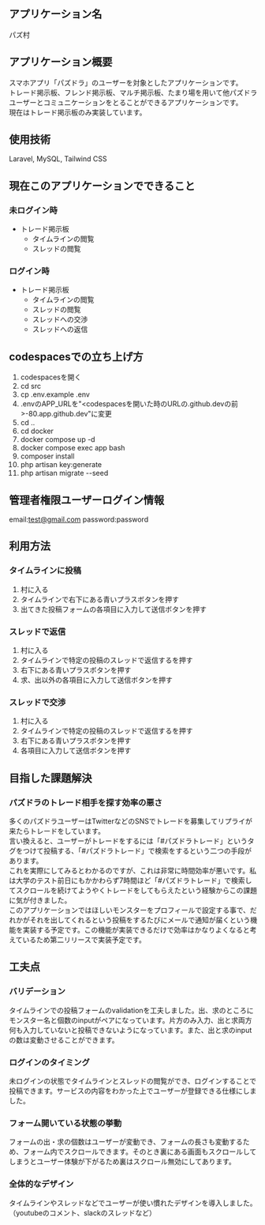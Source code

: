 ## アプリケーション名
パズ村

## アプリケーション概要
スマホアプリ「パズドラ」のユーザーを対象としたアプリケーションです。  
トレード掲示板、フレンド掲示板、マルチ掲示板、たまり場を用いて他パズドラユーザーとコミュニケーションをとることができるアプリケーションです。  
現在はトレード掲示板のみ実装しています。

## 使用技術
Laravel, MySQL, Tailwind CSS

## 現在このアプリケーションでできること
### 未ログイン時
- トレード掲示板
  - タイムラインの閲覧
  - スレッドの閲覧

### ログイン時
- トレード掲示板
  - タイムラインの閲覧
  - スレッドの閲覧
  - スレッドへの交渉
  - スレッドへの返信

## codespacesでの立ち上げ方
1. codespacesを開く
2. cd src
3. cp .env.example .env
4. .envのAPP_URLを"<codespacesを開いた時のURLの.github.devの前>-80.app.github.dev"に変更
5. cd ..
6. cd docker
7.  docker compose up -d
8. docker compose exec app bash
9. composer install
10. php artisan key:generate
11. php artisan migrate --seed

##  管理者権限ユーザーログイン情報
email:test@gmail.com
password:password

## 利用方法
### タイムラインに投稿
1. 村に入る
2. タイムラインで右下にある青いプラスボタンを押す
3. 出てきた投稿フォームの各項目に入力して送信ボタンを押す

### スレッドで返信
1. 村に入る
2. タイムラインで特定の投稿のスレッドで返信するを押す
3. 右下にある青いプラスボタンを押す
4. 求、出以外の各項目に入力して送信ボタンを押す

### スレッドで交渉
1. 村に入る
2. タイムラインで特定の投稿のスレッドで返信するを押す
3. 右下にある青いプラスボタンを押す
4. 各項目に入力して送信ボタンを押す

## 目指した課題解決
### パズドラのトレード相手を探す効率の悪さ  
多くのパズドラユーザーはTwitterなどのSNSでトレードを募集してリプライが来たらトレードをしています。  
言い換えると、ユーザーがトレードをするには「#パズドラトレード」というタグをつけて投稿する、「#パズドラトレード」で検索をするという二つの手段があります。  
これを実際にしてみるとわかるのですが、これは非常に時間効率が悪いです。私は大学のテスト前日にもかかわらず7時間ほど「#パズドラトレード」で検索してスクロールを続けてようやくトレードをしてもらえたという経験からこの課題に気が付きました。  
このアプリケーションではほしいモンスターをプロフィールで設定する事で、だれかがそれを出してくれるという投稿をするたびにメールで通知が届くという機能を実装する予定です。この機能が実装できるだけで効率はかなりよくなると考えているため第二リリースで実装予定です。

## 工夫点
### バリデーション  
タイムラインでの投稿フォームのvalidationを工夫しました。出、求のところにモンスター名と個数のinputがペアになっています。片方のみ入力、出と求両方何も入力していないと投稿できないようになっています。また、出と求のinputの数は変動させることができます。

### ログインのタイミング  
未ログインの状態でタイムラインとスレッドの閲覧ができ、ログインすることで投稿できます。サービスの内容をわかった上でユーザーが登録できる仕様にしました。

### フォーム開いている状態の挙動  
フォームの出・求の個数はユーザーが変動でき、フォームの長さも変動するため、フォーム内でスクロールできます。そのとき裏にある画面もスクロールしてしまうとユーザー体験が下がるため裏はスクロール無効にしてあります。

### 全体的なデザイン
タイムラインやスレッドなどでユーザーが使い慣れたデザインを導入しました。（youtubeのコメント、slackのスレッドなど）
